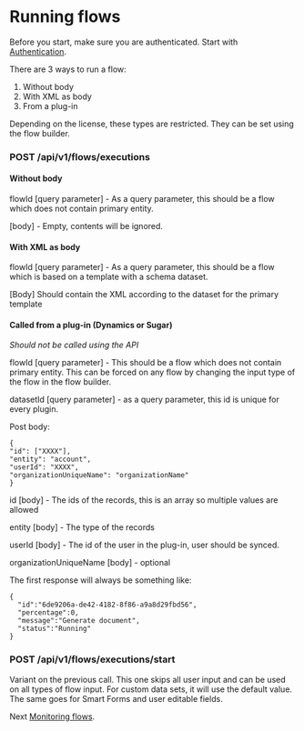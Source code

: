 # Running flows

Before you start, make sure you are authenticated. Start with [Authentication](/1.%20Authentication/Authentication.md).

There are 3 ways to run a flow:
1. Without body
2. With XML as body
3. From a plug-in

Depending on the license, these types are restricted. They can be set using the flow builder.

### POST /api/v1/flows/executions

#### Without body
flowId [query parameter] - As a query parameter, this should be a flow which does not contain primary entity.

[body] - Empty, contents will be ignored.


#### With XML as body
flowId [query parameter] - As a query parameter, this should be a flow which is based on a template with a schema dataset.

[Body] Should contain the XML according to the dataset for the primary template


#### Called from a plug-in (Dynamics or Sugar)
<i>Should not be called using the API</i>

flowId [query parameter] - This should be a flow which does not contain
primary entity. This can be forced on any flow by changing the input type of the flow in the flow builder.

datasetId [query parameter] - as a query parameter, this id is unique for every plugin.

Post body:

```
{
"id": ["XXXX"],
"entity": "account",
"userId": "XXXX",
"organizationUniqueName": "organizationName"
}
```
id [body] - The ids of the records, this is an array so multiple values are allowed

entity [body] - The type of the records

userId [body] - The id of the user in the plug-in, user should be synced.

organizationUniqueName [body] - optional


The first response will always be something like:
```
{
  "id":"6de9206a-de42-4182-8f86-a9a8d29fbd56",
  "percentage":0,
  "message":"Generate document",
  "status":"Running"
}
```


### POST /api/v1/flows/executions/start
Variant on the previous call. This one skips all user input and can be used on all types of flow input.
For custom data sets, it will use the default value. The same goes for Smart Forms and user editable fields.

Next [Monitoring flows](b.%20Monitoring%20flow%20executions.md).